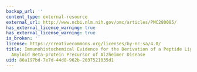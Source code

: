 ```yaml
---
backup_url: ''
content_type: external-resource
external_url: http://www.ncbi.nlm.nih.gov/pmc/articles/PMC280085/
has_external_licence_warning: true
has_external_license_warning: true
is_broken: ''
license: https://creativecommons.org/licenses/by-nc-sa/4.0/
title: Immunohistochemical Evidence for the Derivation of a Peptide Ligand from the
  Amyloid Beta-protein Precursor of Alzheimer Disease
uid: 86a197bd-7e7d-44d8-962b-2037521035d1
---
```

